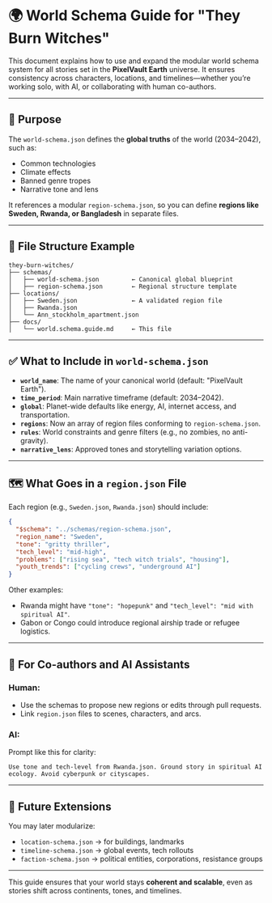 
# 🌍 World Schema Guide for "They Burn Witches"

This document explains how to use and expand the modular world schema system for all stories set in the **PixelVault Earth** universe. It ensures consistency across characters, locations, and timelines—whether you’re working solo, with AI, or collaborating with human co-authors.

---

## 🧩 Purpose

The `world-schema.json` defines the **global truths** of the world (2034–2042), such as:
- Common technologies
- Climate effects
- Banned genre tropes
- Narrative tone and lens

It references a modular `region-schema.json`, so you can define **regions like Sweden, Rwanda, or Bangladesh** in separate files.

---

## 📁 File Structure Example

```
they-burn-witches/
├── schemas/
│   ├── world-schema.json         ← Canonical global blueprint
│   ├── region-schema.json        ← Regional structure template
├── locations/
│   ├── Sweden.json               ← A validated region file
│   ├── Rwanda.json
│   └── Ann_stockholm_apartment.json
├── docs/
│   └── world.schema.guide.md     ← This file
```

---

## ✅ What to Include in `world-schema.json`

- **`world_name`**: The name of your canonical world (default: "PixelVault Earth").
- **`time_period`**: Main narrative timeframe (default: 2034–2042).
- **`global`**: Planet-wide defaults like energy, AI, internet access, and transportation.
- **`regions`**: Now an array of region files conforming to `region-schema.json`.
- **`rules`**: World constraints and genre filters (e.g., no zombies, no anti-gravity).
- **`narrative_lens`**: Approved tones and storytelling variation options.

---

## 🗺️ What Goes in a `region.json` File

Each region (e.g., `Sweden.json`, `Rwanda.json`) should include:

```json
{
  "$schema": "../schemas/region-schema.json",
  "region_name": "Sweden",
  "tone": "gritty thriller",
  "tech_level": "mid-high",
  "problems": ["rising sea", "tech witch trials", "housing"],
  "youth_trends": ["cycling crews", "underground AI"]
}
```

Other examples:
- Rwanda might have `"tone": "hopepunk"` and `"tech_level": "mid with spiritual AI"`.
- Gabon or Congo could introduce regional airship trade or refugee logistics.

---

## 🧠 For Co-authors and AI Assistants

### Human:
- Use the schemas to propose new regions or edits through pull requests.
- Link `region.json` files to scenes, characters, and arcs.

### AI:
Prompt like this for clarity:
```
Use tone and tech-level from Rwanda.json. Ground story in spiritual AI ecology. Avoid cyberpunk or cityscapes.
```

---

## 🧰 Future Extensions

You may later modularize:
- `location-schema.json` → for buildings, landmarks
- `timeline-schema.json` → global events, tech rollouts
- `faction-schema.json` → political entities, corporations, resistance groups

---

This guide ensures that your world stays **coherent and scalable**, even as stories shift across continents, tones, and timelines.
